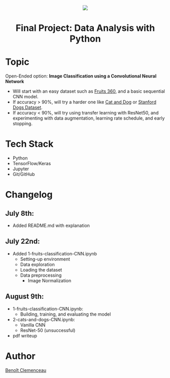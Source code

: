 <div align="center">
  <img src="https://emojipedia-us.s3.dualstack.us-west-1.amazonaws.com/thumbs/320/apple/325/snake_1f40d.png">
</div>

<h1 align="center">Final Project: Data Analysis with Python</h1>

# Topic

Open-Ended option: **Image Classification using a Convolutional Neural Network**

- Will start with an easy dataset such as [Fruits 360](https://www.kaggle.com/datasets/moltean/fruits), and a basic sequential CNN model.
- If accuracy > 90%, will try a harder one like [Cat and Dog](https://www.kaggle.com/datasets/tongpython/cat-and-dog) or [Stanford Dogs Dataset](https://www.kaggle.com/datasets/jessicali9530/stanford-dogs-dataset).
- If accuracy < 90%, will try using transfer learning with ResNet50, and experimenting with data augmentation, learning rate schedule, and early stopping.

# Tech Stack

- Python
- TensorFlow/Keras
- Jupyter
- Git/GitHub

# Changelog

## July 8th:

- Added README.md with explanation

## July 22nd:

- Added 1-fruits-classification-CNN.ipynb
  - Setting-up environment
  - Data exploration
  - Loading the dataset
  - Data preprocessing
    - Image Normalization

## August 9th:

- 1-fruits-classification-CNN.ipynb:
    - Building, training, and evaluating the model
- 2-cats-and-dogs-CNN.ipynb:
    - Vanilla CNN
    - ResNet-50 (unsuccessful)
- pdf writeup

# Author

[Benoît Clemenceau](https://benclem.dev)

